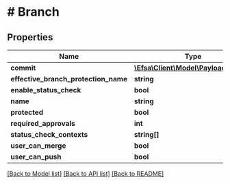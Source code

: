 # # Branch

## Properties

Name | Type | Description | Notes
------------ | ------------- | ------------- | -------------
**commit** | [**\Efsa\Client\Model\PayloadCommit**](PayloadCommit.md) |  | [optional]
**effective_branch_protection_name** | **string** |  | [optional]
**enable_status_check** | **bool** |  | [optional]
**name** | **string** |  | [optional]
**protected** | **bool** |  | [optional]
**required_approvals** | **int** |  | [optional]
**status_check_contexts** | **string[]** |  | [optional]
**user_can_merge** | **bool** |  | [optional]
**user_can_push** | **bool** |  | [optional]

[[Back to Model list]](../../README.md#models) [[Back to API list]](../../README.md#endpoints) [[Back to README]](../../README.md)
